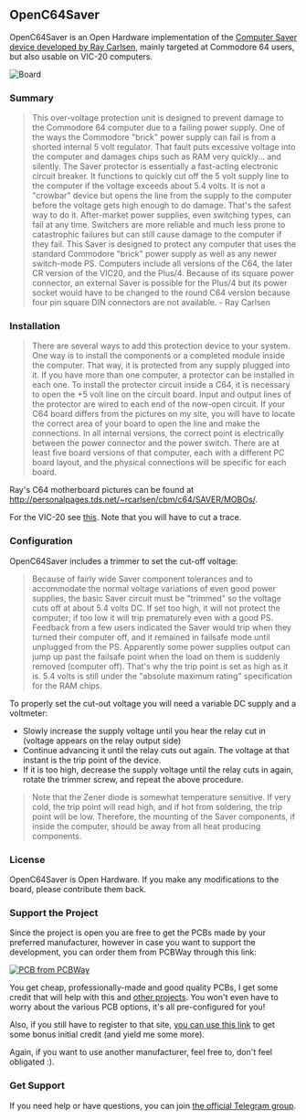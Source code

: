 ## OpenC64Saver

OpenC64Saver is an Open Hardware implementation of the [Computer Saver device developed by Ray Carlsen](http://personalpages.tds.net/~rcarlsen/cbm/c64/SAVER/saver.txt), mainly targeted at Commodore 64 users, but also usable on VIC-20 computers.

![Board](https://raw.githubusercontent.com/SukkoPera/OpenC64Saver/master/doc/render-top.png)

### Summary
> This over-voltage protection unit is designed to prevent damage to
the Commodore 64 computer due to a failing power supply. One of the ways 
the Commodore "brick" power supply can fail is from a shorted internal 
5 volt regulator. That fault puts excessive voltage into the computer 
and damages chips such as RAM very quickly... and silently. The Saver 
protector is essentially a fast-acting electronic circuit breaker. It 
functions to quickly cut off the 5 volt supply line to the computer if 
the voltage exceeds about 5.4 volts. It is not a "crowbar" device but 
opens the line from the supply to the computer before the voltage gets
high enough to do damage. That's the safest way to do it. After-market 
power supplies, even switching types, can fail at any time. Switchers 
are more reliable and much less prone to catastrophic failures but can 
still cause damage to the computer if they fail. This Saver is designed 
to protect any computer that uses the standard Commodore "brick" power 
supply as well as any newer switch-mode PS. Computers include all 
versions of the C64, the later CR version of the VIC20, and the Plus/4. 
Because of its square power connector, an external Saver is possible 
for the Plus/4 but its power socket would have to be changed to the 
round C64 version because four pin square DIN connectors are not 
available. - Ray Carlsen

### Installation
> There are several ways to add this protection device to your system.
One way is to install the components or a completed module inside the 
computer. That way, it is protected from any supply plugged into it. If 
you have more than one computer, a protector can be installed in each 
one. To install the protector circuit inside a C64, it is necessary to
open the +5 volt line on the circuit board. Input and output lines of
the protector are wired to each end of the now-open circuit. If your
C64 board differs from the pictures on my site, you will have to locate
the correct area of your board to open the line and make the connections. 
In all internal versions, the correct point is electrically between the 
power connector and the power switch. There are at least five board 
versions of that computer, each with a different PC board layout, and 
the physical connections will be specific for each board.

Ray's C64 motherboard pictures can be found at http://personalpages.tds.net/~rcarlsen/cbm/c64/SAVER/MOBOs/.

For the VIC-20 see [this](http://personalpages.tds.net/~rcarlsen/cbm/vic20/VIC20CR/saver%20mod.jpg). Note that you will have to cut a trace.

### Configuration
OpenC64Saver includes a trimmer to set the cut-off voltage:

> Because of fairly wide Saver component tolerances and to 
accommodate the normal voltage variations of even good power supplies, 
the basic Saver circuit must be "trimmed" so the voltage cuts off at 
about 5.4 volts DC. If set too high, it will not protect the computer; 
if too low it will trip prematurely even with a good PS. Feedback from 
a few users indicated the Saver would trip when they turned their 
computer off, and it remained in failsafe mode until unplugged from the 
PS. Apparently some power supplies output can jump up past the failsafe 
point when the load on them is suddenly removed (computer off). That's 
why the trip point is set as high as it is. 5.4 volts is still under 
the "absolute maximum rating" specification for the RAM chips.

To properly set the cut-out voltage you will need a variable DC supply and a voltmeter:
- Slowly increase the supply voltage until you hear the relay cut in (voltage appears on the relay output side)
- Continue advancing it until the relay cuts out again. The voltage at that instant is the trip point of the device.
- If it is too high, decrease the supply voltage until the relay cuts in again, rotate the trimmer screw, and repeat the above procedure.

> Note that the Zener diode is somewhat temperature sensitive. If very cold, the
trip point will read high, and if hot from soldering, the trip point will be low. Therefore, the mounting of the Saver components, if inside the computer, should be away from all heat producing components.

### License
OpenC64Saver is Open Hardware. If you make any modifications to the board, please contribute them back.

### Support the Project
Since the project is open you are free to get the PCBs made by your preferred manufacturer, however in case you want to support the development, you can order them from PCBWay through this link:

[![PCB from PCBWay](https://www.pcbway.com/project/img/images/frompcbway.png)](https://www.pcbway.com/project/shareproject/W41100ASM21_OpenC64Saver_3_gerbers.html)

You get cheap, professionally-made and good quality PCBs, I get some credit that will help with this and [other projects](https://www.pcbway.com/project/member/shareproject/?bmbid=41100). You won't even have to worry about the various PCB options, it's all pre-configured for you!

Also, if you still have to register to that site, [you can use this link](https://www.pcbway.com/setinvite.aspx?inviteid=41100) to get some bonus initial credit (and yield me some more).

Again, if you want to use another manufacturer, feel free to, don't feel obligated :).

### Get Support
If you need help or have questions, you can join [the official Telegram group](https://t.me/joinchat/HUHdWBC9J9JnYIrvTYfZmg).
